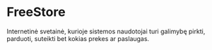 # FreeStore

Internetinė svetainė, kurioje sistemos naudotojai turi galimybę pirkti, parduoti, suteikti bet kokias prekes ar paslaugas.

